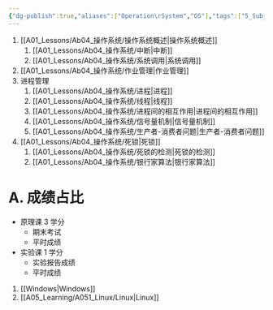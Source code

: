 ```yaml
---
{"dg-publish":true,"aliases":["Operation\rSystem","OS"],"tags":["5_Subject"],"number headings":"auto, first-level 1, max 6, A.1.","Created-Date":"2023-08-13 10:21:38","Modified-Date":"2024-04-18 11:53:21","permalink":"/A01_Lessons/Ab04_操作系统/操作系统/","dgPassFrontmatter":true}
---
```



1. [[A01_Lessons/Ab04_操作系统/操作系统概述\|操作系统概述]]
	1. [[A01_Lessons/Ab04_操作系统/中断\|中断]]
	2. [[A01_Lessons/Ab04_操作系统/系统调用\|系统调用]]
2. [[A01_Lessons/Ab04_操作系统/作业管理\|作业管理]]
3. 进程管理
	1. [[A01_Lessons/Ab04_操作系统/进程\|进程]]
	2. [[A01_Lessons/Ab04_操作系统/线程\|线程]]
	3. [[A01_Lessons/Ab04_操作系统/进程间的相互作用\|进程间的相互作用]]
	4. [[A01_Lessons/Ab04_操作系统/信号量机制\|信号量机制]]
	5. [[A01_Lessons/Ab04_操作系统/生产者-消费者问题\|生产者-消费者问题]]
4. [[A01_Lessons/Ab04_操作系统/死锁\|死锁]]
	1. [[A01_Lessons/Ab04_操作系统/死锁的检测\|死锁的检测]]
	2. [[A01_Lessons/Ab04_操作系统/银行家算法\|银行家算法]]



# A. 成绩占比

- 原理课 3 学分
	- 期末考试
	- 平时成绩
- 实验课 1 学分
	- 实验报告成绩
	- 平时成绩





1. [[Windows\|Windows]]
2. [[A05_Learning/A051_Linux/Linux\|Linux]]

